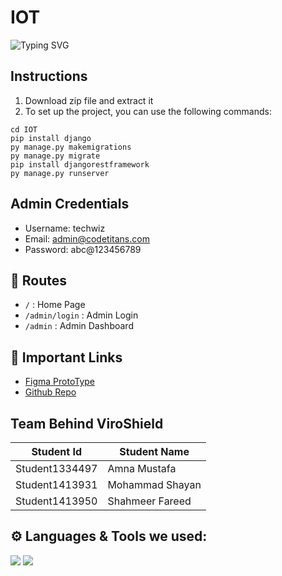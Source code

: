 # IOT<div align="center">
  <img src="https://readme-typing-svg.herokuapp.com?font=Jost&weight=600&size=28&duration=3500&pause=500&color=45e2c7&center=true&vCenter=true&width=435&lines=Weather+Ninja;Team+Code+Titans;TechWiz+2024;" alt="Typing SVG" />
</div>

## Instructions
1. Download zip file and extract it
2. To set up the project, you can use the following commands:
```
cd IOT
pip install django
py manage.py makemigrations
py manage.py migrate
pip install djangorestframework
py manage.py runserver
```

## Admin Credentials
- Username: techwiz
- Email: admin@codetitans.com
- Password: abc@123456789

## 🔗 Routes

- `/` : Home Page
- `/admin/login` : Admin Login
- `/admin` : Admin Dashboard


## 🔗 Important Links
- [Figma ProtoType](https://www.figma.com/proto/eog5uf4qzKnbrPt2z2ymgT/ViroShield?type=design&node-id=1-2&t=H7V3aKDiBSrUN3Sm-1&scaling=scale-down&page-id=0%3A1&starting-point-node-id=1%3A2&mode=design)
- [Github Repo]([https://github.com/CodeTitans2/IOT])

## Team Behind ViroShield

| Student Id | Student Name |
| ------------- | ------------- |
| Student1334497 | Amna Mustafa |
| Student1413931 | Mohammad Shayan |
| Student1413950 | Shahmeer Fareed |

## ⚙️ Languages & Tools we used:
<p align="left">
  <img src="https://img.shields.io/badge/Python-3776AB?style=for-the-badge&logo=python&logoColor=white">
  <img src="https://img.shields.io/badge/Django-092E20?style=for-the-badge&logo=django&logoColor=white">
</p>
